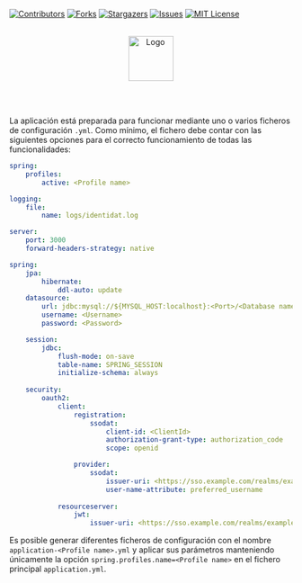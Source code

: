 <a name="readme-top"></a>

[![Contributors][contributors-shield]][contributors-url]
[![Forks][forks-shield]][forks-url]
[![Stargazers][stars-shield]][stars-url]
[![Issues][issues-shield]][issues-url]
[![MIT License][license-shield]][license-url]



<!-- PROJECT LOGO -->
<br />
<div align="center">
  <a href="https://github.com/ISST-2023/identiDAT">
    <img src="https://i.imgur.com/0JZNpkc.png" alt="Logo" width="" height="80">
  </a>
</div>


<br><br>

La aplicación está preparada para funcionar mediante uno o varios ficheros de configuración `.yml`. Como mínimo, el fichero debe contar con las siguientes opciones para el correcto funcionamiento de todas las funcionalidades:
```yml
spring:
    profiles:
        active: <Profile name>

logging:
    file:
        name: logs/identidat.log

server:
    port: 3000
    forward-headers-strategy: native

spring:
    jpa:
        hibernate:
            ddl-auto: update
    datasource:
        url: jdbc:mysql://${MYSQL_HOST:localhost}:<Port>/<Database name>
        username: <Username>
        password: <Password>

    session:
        jdbc:
            flush-mode: on-save
            table-name: SPRING_SESSION
            initialize-schema: always
    
    security:
        oauth2:
            client:
                registration:
                    ssodat:
                        client-id: <ClientId>
                        authorization-grant-type: authorization_code
                        scope: openid

                provider:
                    ssodat:
                        issuer-uri: <https://sso.example.com/realms/exampleRealm>
                        user-name-attribute: preferred_username
        
            resourceserver:
                jwt:
                    issuer-uri: <https://sso.example.com/realms/exampleRealm>
```

Es posible generar diferentes ficheros de configuración con el nombre `application-<Profile name>.yml` y aplicar sus parámetros manteniendo únicamente la opción `spring.profiles.name=<Profile name>` en el fichero principal `application.yml`.







<!-- MARKDOWN LINKS & IMAGES -->
[contributors-shield]: https://img.shields.io/github/contributors/ISST-2023/identiDAT.svg?style=for-the-badge
[contributors-url]: https://github.com/ISST-2023/identiDAT/graphs/contributors
[forks-shield]: https://img.shields.io/github/forks/ISST-2023/identiDAT.svg?style=for-the-badge
[forks-url]: https://github.com/ISST-2023/identiDAT/network/members
[stars-shield]: https://img.shields.io/github/stars/ISST-2023/identiDAT.svg?style=for-the-badge
[stars-url]: https://github.com/ISST-2023/identiDAT/stargazers
[issues-shield]: https://img.shields.io/github/issues/ISST-2023/identiDAT.svg?style=for-the-badge
[issues-url]: https://github.com/ISST-2023/identiDAT/issues
[license-shield]: https://img.shields.io/github/license/ISST-2023/identiDAT.svg?style=for-the-badge
[license-url]: https://github.com/ISST-2023/identiDAT/blob/master/LICENSE.txt
